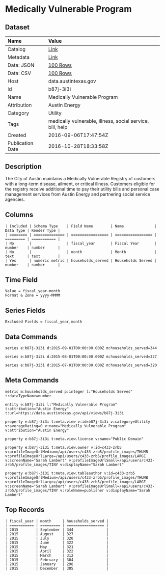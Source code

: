 # Medically Vulnerable Program

## Dataset

| Name | Value |
| :--- | :---- |
| Catalog | [Link](https://catalog.data.gov/dataset/medically-vulnerable-program) |
| Metadata | [Link](https://data.austintexas.gov/api/views/b87j-3i3i) |
| Data: JSON | [100 Rows](https://data.austintexas.gov/api/views/b87j-3i3i/rows.json?max_rows=100) |
| Data: CSV | [100 Rows](https://data.austintexas.gov/api/views/b87j-3i3i/rows.csv?max_rows=100) |
| Host | data.austintexas.gov |
| Id | b87j-3i3i |
| Name | Medically Vulnerable Program |
| Attribution | Austin Energy |
| Category | Utility |
| Tags | medically vulnerable, illness, social service, bill, help |
| Created | 2016-09-06T17:47:54Z |
| Publication Date | 2016-10-28T18:33:58Z |

## Description

The City of Austin maintains a Medically Vulnerable Registry of customers with a long-term disease, ailment, or critical illness. Customers eligible for the registry receive additional time to pay their utility bills and personal case management services from Austin Energy and partnering social service agencies.

## Columns

```ls
| Included | Schema Type    | Field Name        | Name              | Data Type | Render Type |
| ======== | ============== | ================= | ================= | ========= | =========== |
| No       |                | fiscal_year       | Fiscal Year       | number    | number      |
| No       |                | month             | Month             | text      | text        |
| Yes      | numeric metric | households_served | Households Served | number    | number      |
```

## Time Field

```ls
Value = fiscal_year-month
Format & Zone = yyyy-MMMM
```

## Series Fields

```ls
Excluded Fields = fiscal_year,month
```

## Data Commands

```ls
series e:b87j-3i3i d:2015-09-01T00:00:00.000Z m:households_served=344

series e:b87j-3i3i d:2015-08-01T00:00:00.000Z m:households_served=327

series e:b87j-3i3i d:2015-07-01T00:00:00.000Z m:households_served=320
```

## Meta Commands

```ls
metric m:households_served p:integer l:"Households Served" t:dataTypeName=number

entity e:b87j-3i3i l:"Medically Vulnerable Program" t:attribution="Austin Energy" t:url=https://data.austintexas.gov/api/views/b87j-3i3i

property e:b87j-3i3i t:meta.view v:id=b87j-3i3i v:category=Utility v:averageRating=0 v:name="Medically Vulnerable Program" v:attribution="Austin Energy"

property e:b87j-3i3i t:meta.view.license v:name="Public Domain"

property e:b87j-3i3i t:meta.view.owner v:id=c433-zrb5 v:profileImageUrlMedium=/api/users/c433-zrb5/profile_images/THUMB v:profileImageUrlLarge=/api/users/c433-zrb5/profile_images/LARGE v:screenName="Sarah Lambert" v:profileImageUrlSmall=/api/users/c433-zrb5/profile_images/TINY v:displayName="Sarah Lambert"

property e:b87j-3i3i t:meta.view.tableauthor v:id=c433-zrb5 v:profileImageUrlMedium=/api/users/c433-zrb5/profile_images/THUMB v:profileImageUrlLarge=/api/users/c433-zrb5/profile_images/LARGE v:screenName="Sarah Lambert" v:profileImageUrlSmall=/api/users/c433-zrb5/profile_images/TINY v:roleName=publisher v:displayName="Sarah Lambert"
```

## Top Records

```ls
| fiscal_year | month     | households_served | 
| =========== | ========= | ================= | 
| 2015        | September | 344               | 
| 2015        | August    | 327               | 
| 2015        | July      | 320               | 
| 2015        | June      | 322               | 
| 2015        | May       | 321               | 
| 2015        | April     | 322               | 
| 2015        | March     | 312               | 
| 2015        | February  | 304               | 
| 2015        | January   | 298               | 
| 2015        | December  | 305               | 
```